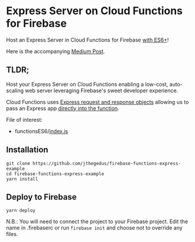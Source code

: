 # Express Server on Cloud Functions for Firebase

Host an Express Server in Cloud Functions for Firebase [with ES6+](https://github.com/jthegedus/firebase-functions-es6-example)!

Here is the accompanying [Medium Post](https://medium.com/@jthegedus).

## TLDR;
Host your Express Server on Cloud Functions enabling a low-cost, auto-scaling web server leveraging Firebase's sweet developer experience.

Cloud Functions uses [Express request and response objects](https://firebase.google.com/docs/functions/http-events#trigger_a_function_with_an_http_request) allowing us to pass an Express app [directly into the function](https://github.com/jthegedus/firebase-functions-express-example/blob/master/functionsES6/index.js#L12).

File of interest:
*   functionsES6/[index.js](https://github.com/jthegedus/firebase-functions-express-example/functionsES6/index.js)

## Installation
```
git clone https://github.com/jthegedus/firebase-functions-express-example
cd firebase-functions-express-example
yarn install
```
## Deploy to Firebase
```
yarn deploy
```
N.B.: You will need to connect the project to your Firebase project. Edit the name in .firebaserc or run `firebase init` and choose not to override any files.
